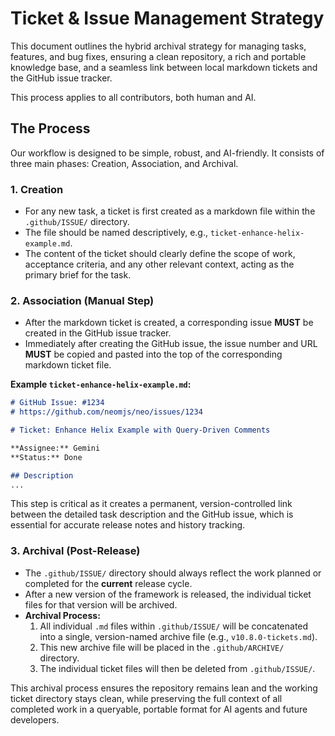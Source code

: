 # Ticket & Issue Management Strategy

This document outlines the hybrid archival strategy for managing tasks, features, and bug fixes, ensuring a clean repository, a rich and portable knowledge base, and a seamless link between local markdown tickets and the GitHub issue tracker.

This process applies to all contributors, both human and AI.

## The Process

Our workflow is designed to be simple, robust, and AI-friendly. It consists of three main phases: Creation, Association, and Archival.

### 1. Creation

- For any new task, a ticket is first created as a markdown file within the `.github/ISSUE/` directory.
- The file should be named descriptively, e.g., `ticket-enhance-helix-example.md`.
- The content of the ticket should clearly define the scope of work, acceptance criteria, and any other relevant context, acting as the primary brief for the task.

### 2. Association (Manual Step)

- After the markdown ticket is created, a corresponding issue **MUST** be created in the GitHub issue tracker.
- Immediately after creating the GitHub issue, the issue number and URL **MUST** be copied and pasted into the top of the corresponding markdown ticket file.

**Example `ticket-enhance-helix-example.md`:**

```markdown
# GitHub Issue: #1234
# https://github.com/neomjs/neo/issues/1234

# Ticket: Enhance Helix Example with Query-Driven Comments

**Assignee:** Gemini
**Status:** Done

## Description
...
```

This step is critical as it creates a permanent, version-controlled link between the detailed task description and the GitHub issue, which is essential for accurate release notes and history tracking.

### 3. Archival (Post-Release)

- The `.github/ISSUE/` directory should always reflect the work planned or completed for the **current** release cycle.
- After a new version of the framework is released, the individual ticket files for that version will be archived.
- **Archival Process:**
    1. All individual `.md` files within `.github/ISSUE/` will be concatenated into a single, version-named archive file (e.g., `v10.8.0-tickets.md`).
    2. This new archive file will be placed in the `.github/ARCHIVE/` directory.
    3. The individual ticket files will then be deleted from `.github/ISSUE/`.

This archival process ensures the repository remains lean and the working ticket directory stays clean, while preserving the full context of all completed work in a queryable, portable format for AI agents and future developers.